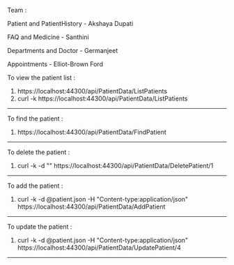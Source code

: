 Team :

Patient and PatientHistory - Akshaya Dupati

FAQ and Medicine - Santhini

Departments and Doctor - Germanjeet

Appointments - Elliot-Brown Ford


To view the patient list : 

1. https://localhost:44300/api/PatientData/ListPatients
2. curl -k https://localhost:44300/api/PatientData/ListPatients


----------------------------------------------------

To find the patient : 

1. https://localhost:44300/api/PatientData/FindPatient

----------------------------------------------------

To delete the patient : 

1. curl -k -d "" https://localhost:44300/api/PatientData/DeletePatient/1

----------------------------------------------------

To add the patient : 

1. curl -k -d @patient.json -H "Content-type:application/json" https://localhost:44300/api/PatientData/AddPatient

----------------------------------------------------

To update the patient : 

1. curl -k -d @patient.json -H "Content-type:application/json" https://localhost:44300/api/PatientData/UpdatePatient/4

----------------------------------------------------
